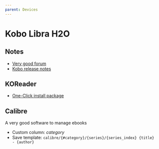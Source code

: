 ```yaml
---
parent: Devices
---
```


# Kobo Libra H2O

## Notes

* [Very good forum](https://www.mobileread.com/forums/forumdisplay.php?s=673a4e8a78a868a2bfa7218409e1fbec&f=223)
* [Kobo release notes](https://wiki.mobileread.com/wiki/Kobo_Firmware_Releases)

## KOReader

* [One-Click install package](https://www.mobileread.com/forums/showthread.php?t=314220)

## Calibre

A very good software to manage ebooks

* Custom column: *category*
* Save template: `calibre/{#category}/{series}/{series_index} {title} - {author}`
